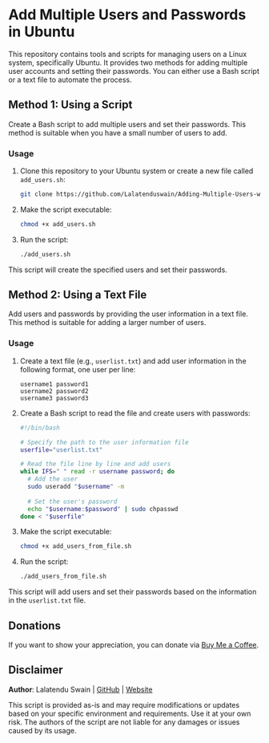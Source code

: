 # Add Multiple Users and Passwords in Ubuntu

This repository contains tools and scripts for managing users on a Linux system, specifically Ubuntu. It provides two methods for adding multiple user accounts and setting their passwords. You can either use a Bash script or a text file to automate the process.

## Method 1: Using a Script

Create a Bash script to add multiple users and set their passwords. This method is suitable when you have a small number of users to add.

### Usage

1. Clone this repository to your Ubuntu system or create a new file called `add_users.sh`:

    ```bash
   git clone https://github.com/Lalatenduswain/Adding-Multiple-Users-with-Passwords-in-Ubuntu.git
    ```

2. Make the script executable:
    ```bash
    chmod +x add_users.sh
    ```

3. Run the script:
    ```bash
    ./add_users.sh
    ```

This script will create the specified users and set their passwords.

## Method 2: Using a Text File

Add users and passwords by providing the user information in a text file. This method is suitable for adding a larger number of users.

### Usage

1. Create a text file (e.g., `userlist.txt`) and add user information in the following format, one user per line:

    ```
    username1 password1
    username2 password2
    username3 password3
    ```

2. Create a Bash script to read the file and create users with passwords:

    ```bash
    #!/bin/bash

    # Specify the path to the user information file
    userfile="userlist.txt"

    # Read the file line by line and add users
    while IFS=" " read -r username password; do
      # Add the user
      sudo useradd "$username" -m
      
      # Set the user's password
      echo "$username:$password" | sudo chpasswd
    done < "$userfile"
    ```

3. Make the script executable:
    ```bash
    chmod +x add_users_from_file.sh
    ```

4. Run the script:
    ```bash
    ./add_users_from_file.sh
    ```

This script will add users and set their passwords based on the information in the `userlist.txt` file.

## Donations

If you want to show your appreciation, you can donate via [Buy Me a Coffee](https://www.buymeacoffee.com/lalatendu.swain).

## Disclaimer

**Author**: Lalatendu Swain | [GitHub](https://github.com/Lalatenduswain) | [Website](https://blog.lalatendu.info/)

This script is provided as-is and may require modifications or updates based on your specific environment and requirements. Use it at your own risk. The authors of the script are not liable for any damages or issues caused by its usage.
